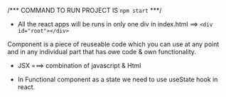 /*** COMMAND TO RUN PROJECT IS `npm start` ***/

- All the react apps will be runs in only one div in index.html ==> `<div id="root"></div>`

Component is a piece of reuseable code which you can use at any point and in any individual part that has owe code & own functionality.
- JSX  ===> combination of javascript & Html


* In Functional component as a state we need to use useState hook in react.